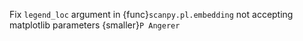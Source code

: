 Fix `legend_loc` argument in {func}`scanpy.pl.embedding` not accepting matplotlib parameters {smaller}`P Angerer`
